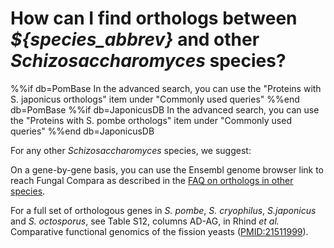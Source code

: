 # How can I find orthologs between *${species_abbrev}* and other *Schizosaccharomyces* species?
<!-- pombase_categories: Orthology,Finding data -->

%%if db=PomBase
In the advanced search, you can use the "Proteins with S. japonicus orthologs" item under "Commonly used queries"
%%end db=PomBase
%%if db=JaponicusDB
In the advanced search, you can use the "Proteins with S. pombe orthologs" item under "Commonly used queries"
%%end db=JaponicusDB

For any other *Schizosaccharomyces* species, we suggest:

On a gene-by-gene basis, you can use the Ensembl genome browser link
to reach Fungal Compara as described in the 
[FAQ on orthologs in other species](/faq/how-can-i-find-s.-pombe-orthologs-species-other-than-human-and-s.-cerevisiae).

For a full set of orthologous genes in *S. pombe*, *S. cryophilus*, *S.japonicus*
and *S. octosporus*, see Table S12, columns AD-AG, in Rhind
*et al.* Comparative functional genomics of the fission yeasts 
([PMID:21511999](http://www.ncbi.nlm.nih.gov/pubmed?term=21511999)).

